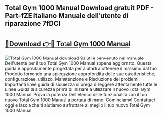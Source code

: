 ## Total Gym 1000 Manual Download gratuit PDF - Part-fZE Italiano Manuale dell'utente di riparazione 7fDCl

# <h2><a href="http://df9uvj9.blite.top/?on=Total+Gym+1000+Manual">🔗Download 👉🔴 Total Gym 1000 Manual</a></h2>

[![Total Gym 1000 Manual download](https://i.imgur.com/lujVjoI.png)](http://df9uvj9.blite.top/?on=Total+Gym+1000+Manual)
Saluti e benvenuto nel manuale Dell'utente per il tuo Total Gym 1000 Manual appena aggiornato. Questa guida è appositamente progettata per aiutarti a ottenere il massimo dal tuo Prodotto fornendo una spiegazione approfondita delle sue caratteristiche, configurazione, utilizzo, Manutenzione e Risoluzione dei problemi. Importanti linee guida di sicurezza si prega di leggere attentamente tutte le Linee Guida di sicurezza prima di iniziare a utilizzare il nuovo Total Gym 1000 Manual. Prova la potenza Dell'elenco delle funzionalità con il tuo nuovo Total Gym 1000 Manual a portata di mano. Cominciamo! Contattaci oggi e lascia che ti aiutiamo a sfruttare al meglio il tuo nuovo Total Gym 1000 Manual.
